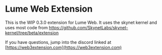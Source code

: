 # Lume Web Extension

This is the WIP 0.3.0 extension for Lume Web. It uses the skynet kernel and uses most code from https://github.com/SkynetLabs/skynet-kernel/tree/beta/extension

If you have questions, jump into the discord linked at [https://web3extension.com](https://web3extension.com)
